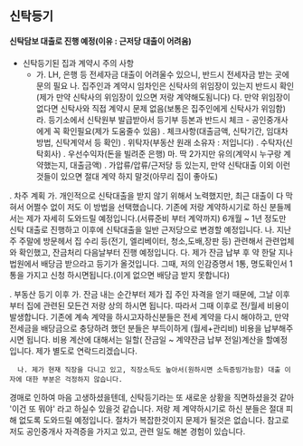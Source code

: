 ## 신탁등기


#### 신탁담보 대출로 진행 예정(이유 : 근저당 대출이 어려움)
  * 신탁등기된 집과 계약시 주의 사항
      * 가. LH, 은행 등 전세자금 대출이 어려울수 있으니, 반드시 전세자금 받는 곳에 문의 필요
      나. 집주인과 계약시 임차인은 신탁사의 위임장이 있는지 반드시 확인(제가 만약 신탁사의 위임장이 있으면 저랑 계약해도됨니다)
      다. 만약 위임장이 없다면 신탁사와 직접 계약시 문제 없음(보통은 집주인에게 신탁사가 위임함)
      라. 등기소에서 신탁원부 발급받아서 등기부 등본과 반드시 체크 - 공인중개사에게 꼭 확인필요(제가 도움줄수 있음)
            . 체크사항(대출금액, 신탁기간, 임대차 방법, 신탁계약서 등 확인) 
            . 위탁자(부동산 원래 소유자 : 저입니다)
            . 수탁자(신탁회사)
            . 우선수익자(돈을 빌려준 은행)
      마. 딱 2가지만 유의(계약시 누구랑 계약했는지, 대출금액)
            . 가압류/압류/근저당 등 있는지, 만약 신탁대출 이외 이런것들이 있으면 절대 계약 하지 말것(아무리 집이 좋아도)
  
   . 차주 계획
      가. 개인적으로 신탁대출을 받지 않기 위해서 노력했지만, 최근 대출이 다 막혀서 어쩔수 없이 저도 이 방법을 선택했습니다. 
         기존에 저랑 계약하시기로 하신 분들께서는 제가 자세히 도와드릴 예정입니다.(서류준비 부터 계약까지)
         6개월 ~ 1년 정도만 신탁 대출로 진행하고 이후에 신탁대출을 일반 근저당으로 변경할 예정입니다.
      나. 지난주 주말에 방문헤서 집 수리 등(전기, 엘리베이터, 청소,도배,장판 등) 관련해서 관련업체와 확인했고, 잔금처리 다음날부터 진행 예정입니다.
      다. 제가 잔금 납부 후 약 한달 지나 법원에서 배당금 받으라고 등기가 올것입니다. 
         그때, 저의 인감증명서 1통, 명도확인서 1통을 가지고 신청 하시면됩니다.(이게 없으면 배당금 받지 못합니다)
   
   . 부동산 등기 이후
      가. 잔금 내는 순간부터 제가 집 주인 자격을 얻기 때문에, 그날 이후 부터 집에 관련된 모든건 저랑 상의 하시면 됩니다. 
         따라서 그때 이후로 전/월세 비용이 발생합니다.
         기존에 계속 계약을 하시고자하신분들은 전세 계약을 다시 해야하고, 만약 전세금을 배당금으로 충당하려 했던 분들은 부득이하게 (월세+관리비) 비용을 납부해주시면 됩니다.
         비용 계산에 대해서는 일할( 잔금일 ~ 계약잔금 납부 전일)계산을 할예정입니다. 제가 별도로 연락드리겠습니다. 
      
      나. 제가 현재 직장을 다니고 있고, 직장소득도 높아서(원하시면 소득증빙가능함) 대출 이자에 대한 부분은 걱정하지 않습니다.  

  경매로 인하여 마음 고생하셨을텐데, 신탁등기라는 또 새로운 상황을 직면하셨을것 같아 '이건 또 뭐야' 라고 하실수 있을것 같습니다.
  저랑 제 계약하시기로 하신 분들은 절대 피해 없도록 도와드릴 예정입니다. 절차가 복잡한것이지 문제가 될것은 없습니다. 
  참고로 저도 공인중개사 자격증을 가지고 있고, 관련 일도 해본 경험이 있습니다.
  
